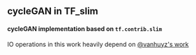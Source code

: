 ## cycleGAN in TF_slim

#### cycleGAN implementation based on `tf.contrib.slim`

IO operations in this work heavily depend on [@vanhuyz's work](https://github.com/vanhuyz/CycleGAN-TensorFlow)
